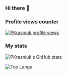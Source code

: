 ### Hi there 👋

<!--
**PKrasniuk/PKrasniuk** is a ✨ _special_ ✨ repository because its `README.md` (this file) appears on your GitHub profile.

Here are some ideas to get you started:

- 🔭 I’m currently working on ...
- 🌱 I’m currently learning ...
- 👯 I’m looking to collaborate on ...
- 🤔 I’m looking for help with ...
- 💬 Ask me about ...
- 📫 How to reach me: ...
- 😄 Pronouns: ...
- ⚡ Fun fact: ...
-->
### Profile views counter

[![PKrasniuk profile views](https://u8views.com/api/v1/github/profiles/72726553/views/day-week-month-total-count.svg)](https://u8views.com/github/PKrasniuk)


### My stats

![PKrasniuk's GitHub stats](https://github-readme-stats.vercel.app/api?username=PKrasniuk&show_icons=true&theme=transparent)

![Top Langs](https://github-readme-stats.vercel.app/api/top-langs/?username=pkrasniuk&layout=compact&theme=transparent)
